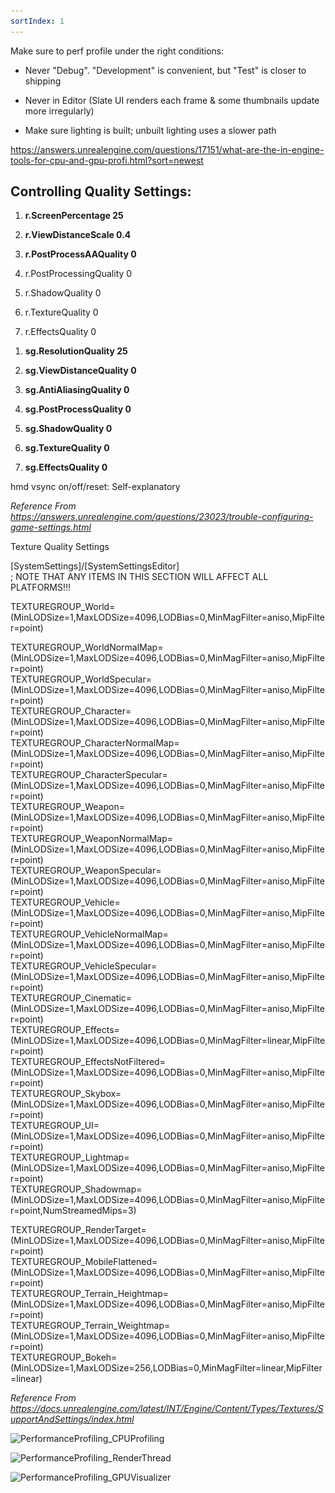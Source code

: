 ```yaml
---
sortIndex: 1
---
```


Make sure to perf profile under the right conditions:

- Never "Debug". "Development" is convenient, but "Test" is closer to shipping

- Never in Editor (Slate UI renders each frame & some thumbnails update more irregularly)

- Make sure lighting is built; unbuilt lighting uses a slower path

<https://answers.unrealengine.com/questions/17151/what-are-the-in-engine-tools-for-cpu-and-gpu-profi.html?sort=newest>

## Controlling Quality Settings:

1. **r.ScreenPercentage 25**

1. **r.ViewDistanceScale 0.4**

1. **r.PostProcessAAQuality 0**

1. r.PostProcessingQuality 0

1. r.ShadowQuality 0

1. r.TextureQuality 0

1. r.EffectsQuality 0

1)  **sg.ResolutionQuality 25**

2)  **sg.ViewDistanceQuality 0**

3)  **sg.AntiAliasingQuality 0**

4)  **sg.PostProcessQuality 0**

5)  **sg.ShadowQuality 0**

6)  **sg.TextureQuality 0**

7)  **sg.EffectsQuality 0**

hmd vsync on/off/reset: Self-explanatory

*Reference From <https://answers.unrealengine.com/questions/23023/trouble-configuring-game-settings.html>*



Texture Quality Settings

\[SystemSettings]/\[SystemSettingsEditor]  
; NOTE THAT ANY ITEMS IN THIS SECTION WILL AFFECT ALL PLATFORMS!!!

TEXTUREGROUP_World=(MinLODSize=1,MaxLODSize=4096,LODBias=0,MinMagFilter=aniso,MipFilter=point) 



TEXTUREGROUP_WorldNormalMap=(MinLODSize=1,MaxLODSize=4096,LODBias=0,MinMagFilter=aniso,MipFilter=point)  
TEXTUREGROUP_WorldSpecular=(MinLODSize=1,MaxLODSize=4096,LODBias=0,MinMagFilter=aniso,MipFilter=point)  
TEXTUREGROUP_Character=(MinLODSize=1,MaxLODSize=4096,LODBias=0,MinMagFilter=aniso,MipFilter=point)  
TEXTUREGROUP_CharacterNormalMap=(MinLODSize=1,MaxLODSize=4096,LODBias=0,MinMagFilter=aniso,MipFilter=point)  
TEXTUREGROUP_CharacterSpecular=(MinLODSize=1,MaxLODSize=4096,LODBias=0,MinMagFilter=aniso,MipFilter=point)  
TEXTUREGROUP_Weapon=(MinLODSize=1,MaxLODSize=4096,LODBias=0,MinMagFilter=aniso,MipFilter=point)  
TEXTUREGROUP_WeaponNormalMap=(MinLODSize=1,MaxLODSize=4096,LODBias=0,MinMagFilter=aniso,MipFilter=point)  
TEXTUREGROUP_WeaponSpecular=(MinLODSize=1,MaxLODSize=4096,LODBias=0,MinMagFilter=aniso,MipFilter=point)  
TEXTUREGROUP_Vehicle=(MinLODSize=1,MaxLODSize=4096,LODBias=0,MinMagFilter=aniso,MipFilter=point)  
TEXTUREGROUP_VehicleNormalMap=(MinLODSize=1,MaxLODSize=4096,LODBias=0,MinMagFilter=aniso,MipFilter=point)  
TEXTUREGROUP_VehicleSpecular=(MinLODSize=1,MaxLODSize=4096,LODBias=0,MinMagFilter=aniso,MipFilter=point)  
TEXTUREGROUP_Cinematic=(MinLODSize=1,MaxLODSize=4096,LODBias=0,MinMagFilter=aniso,MipFilter=point)  
TEXTUREGROUP_Effects=(MinLODSize=1,MaxLODSize=4096,LODBias=0,MinMagFilter=linear,MipFilter=point)  
TEXTUREGROUP_EffectsNotFiltered=(MinLODSize=1,MaxLODSize=4096,LODBias=0,MinMagFilter=aniso,MipFilter=point)  
TEXTUREGROUP_Skybox=(MinLODSize=1,MaxLODSize=4096,LODBias=0,MinMagFilter=aniso,MipFilter=point)  
TEXTUREGROUP_UI=(MinLODSize=1,MaxLODSize=4096,LODBias=0,MinMagFilter=aniso,MipFilter=point)  
TEXTUREGROUP_Lightmap=(MinLODSize=1,MaxLODSize=4096,LODBias=0,MinMagFilter=aniso,MipFilter=point)  
TEXTUREGROUP_Shadowmap=(MinLODSize=1,MaxLODSize=4096,LODBias=0,MinMagFilter=aniso,MipFilter=point,NumStreamedMips=3) 

TEXTUREGROUP_RenderTarget=(MinLODSize=1,MaxLODSize=4096,LODBias=0,MinMagFilter=aniso,MipFilter=point)  
TEXTUREGROUP_MobileFlattened=(MinLODSize=1,MaxLODSize=4096,LODBias=0,MinMagFilter=aniso,MipFilter=point)  
TEXTUREGROUP_Terrain_Heightmap=(MinLODSize=1,MaxLODSize=4096,LODBias=0,MinMagFilter=aniso,MipFilter=point)  
TEXTUREGROUP_Terrain_Weightmap=(MinLODSize=1,MaxLODSize=4096,LODBias=0,MinMagFilter=aniso,MipFilter=point)  
TEXTUREGROUP_Bokeh=(MinLODSize=1,MaxLODSize=256,LODBias=0,MinMagFilter=linear,MipFilter=linear)

*Reference From <https://docs.unrealengine.com/latest/INT/Engine/Content/Types/Textures/SupportAndSettings/index.html>*

![PerformanceProfiling_CPUProfiling](...\..\..\..\assets\PerformanceProfiling_CPUProfiling.png)

![PerformanceProfiling_RenderThread](...\..\..\..\assets\PerformanceProfiling_RenderThread.png)

![PerformanceProfiling_GPUVisualizer](...\..\..\..\assets\PerformanceProfiling_GPUVisualizer.png)

